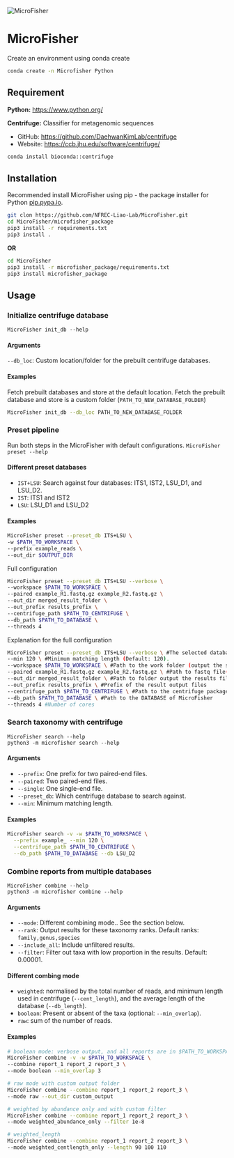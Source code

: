 ![MicroFisher](https://github.com/NFREC-Liao-Lab/MicroFisher/assets/58599570/fd62dd70-800f-437b-8faf-b05af0fa4277)
# MicroFisher
Create an environment using conda create
```bash
conda create -n Microfisher Python
```

## Requirement
**Python:** https://www.python.org/

**Centrifuge:** Classifier for metagenomic sequences
- GitHub: https://github.com/DaehwanKimLab/centrifuge
- Website: https://ccb.jhu.edu/software/centrifuge/
```bash
conda install bioconda::centrifuge
```

## Installation
Recommended install MicroFisher using pip - the package installer for Python [pip.pypa.io](https://pip.pypa.io).
```bash
git clon https://github.com/NFREC-Liao-Lab/MicroFisher.git
cd MicroFisher/microfisher_package
pip3 install -r requirements.txt
pip3 install .
```
**OR**
```bash
cd MicroFisher
pip3 install -r microfisher_package/requirements.txt
pip3 install microfisher_package
```

## Usage
### Initialize centrifuge database
`MicroFisher init_db --help`
#### Arguments
`--db_loc`: Custom location/folder for the prebuilt centrifuge databases.

#### Examples
Fetch prebuilt databases and store at the default location.
Fetch the prebuilt database and store is a custom folder (`PATH_TO_NEW_DATABASE_FOLDER`)
```bash
MicroFisher init_db --db_loc PATH_TO_NEW_DATABASE_FOLDER
```

### Preset pipeline
Run both steps in the MicroFisher with default configurations.
`MicroFisher preset --help` 

#### Different preset databases
- `IST+LSU`: Search against four databases: ITS1, IST2, LSU_D1, and LSU_D2.
- `IST`: ITS1 and IST2
- `LSU`: LSU_D1 and LSU_D2

#### Examples
```bash
MicroFisher preset --preset_db ITS+LSU \
-w $PATH_TO_WORKSPACE \
--prefix example_reads \
--out_dir $OUTPUT_DIR 
```

Full configuration
```bash
MicroFisher preset --preset_db ITS+LSU --verbose \
--workspace $PATH_TO_WORKSPACE \
--paired example_R1.fastq.gz example_R2.fastq.gz \
--out_dir merged_result_folder \
--out_prefix results_prefix \
--centrifuge_path $PATH_TO_CENTRIFUGE \
--db_path $PATH_TO_DATABASE \
--threads 4
```

Explanation for the full configuration 
```bash
MicroFisher preset --preset_db ITS+LSU --verbose \ #The selected databases used for the job (Metagenomic data: ITS+LSU; Metatranscriptomic data: LSU)
--min 120 \ #Minimum matching length (Default: 120).
--workspace $PATH_TO_WORKSPACE \ #Path to the work folder (output the searching result) 
--paired example_R1.fastq.gz example_R2.fastq.gz \ #Path to fastq file(s) (using --single if the data is single end reads)
--out_dir merged_result_folder \ #Path to folder output the results files
--out_prefix results_prefix \ #Prefix of the result output files
--centrifuge_path $PATH_TO_CENTRIFUGE \ #Path to the centrifuge package (if necessary)
--db_path $PATH_TO_DATABASE \ #Path to the DATABASE of MicroFisher
--threads 4 #Number of cores
```





### Search taxonomy with centrifuge
`MicroFisher search --help` \
`python3 -m microfisher search --help`

#### Arguments
- `--prefix`: One prefix for two paired-end files.
- `--paired`: Two paired-end files.
- `--single`: One single-end file.
- `--preset_db`: Which centrifuge database to search against.
- `--min`: Minimum matching length.


#### Examples
```bash
MicroFisher search -v -w $PATH_TO_WORKSPACE \
  --prefix example_ --min 120 \
  --centrifuge_path $PATH_TO_CENTRIFUGE \
  --db_path $PATH_TO_DATABASE --db LSU_D2
```



### Combine reports from multiple databases
`MicroFisher combine --help` \
`python3 -m microfisher combine --help`


#### Arguments
- `--mode`: Different combining mode.. See the section below.
- `--rank`: Output results for these taxonomy ranks. Default ranks: `family,genus,species`
- `--include_all`: Include unfiltered results.
- `--filter`: Filter out taxa with low proportion in the results. Default: 0.00001.
  
  
#### Different combing mode
- `weighted`: normalised by the total number of reads, and
    minimum length used in centrifuge (`--cent_length`), and the average
    length of the database (`--db_length`).
- `boolean`: Present or absent of the taxa (optional: `--min_overlap`).
- `raw`: sum of the number of reads.


#### Examples

```bash
# boolean mode: verbose output, and all reports are in $PATH_TO_WORKSPACE folder
MicroFisher combine -v -w $PATH_TO_WORKSPACE \
--combine report_1 report_2 report_3 \
--mode boolean --min_overlap 3

# raw mode with custom output folder
MicroFisher combine --combine report_1 report_2 report_3 \
--mode raw --out_dir custom_output

# weighted by abundance only and with custom filter
MicroFisher combine --combine report_1 report_2 report_3 \
--mode weighted_abundance_only --filter 1e-8

# weighted_length
MicroFisher combine --combine report_1 report_2 report_3 \
--mode weighted_centlength_only --length 90 100 110
```
